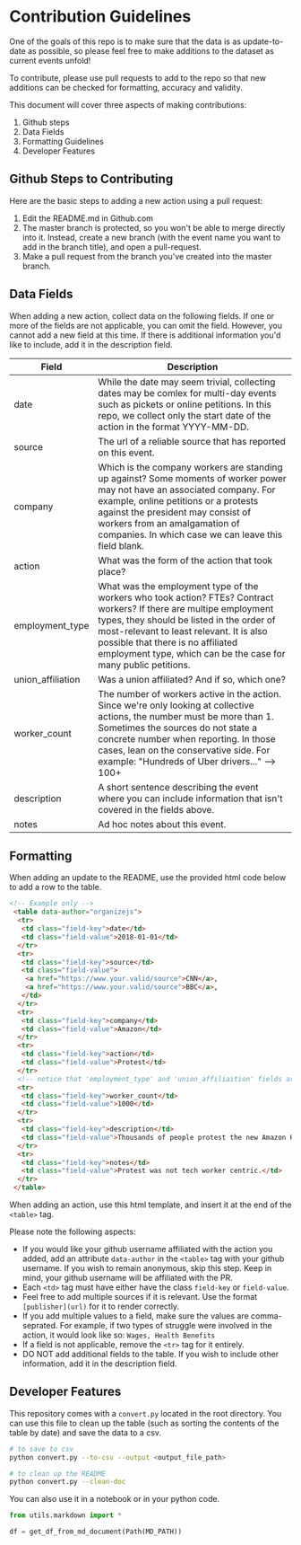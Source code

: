 # Contribution Guidelines

One of the goals of this repo is to make sure that the data is as update-to-date as possible, so please feel free to make additions to the dataset as current events unfold!

To contribute, please use pull requests to add to the repo so that new additions can be checked for formatting, accuracy and validity.

This document will cover three aspects of making contributions:
1. Github steps
1. Data Fields
1. Formatting Guidelines
1. Developer Features

## Github Steps to Contributing
Here are the basic steps to adding a new action using a pull request:
1. Edit the README.md in Github.com
1. The master branch is protected, so you won't be able to merge directly into
   it. Instead, create a new branch (with the event name you want to add in
   the branch title), and open a pull-request.
1. Make a pull request from the branch you've created into the master branch.

## Data Fields

When adding a new action, collect data on the following fields. If one or more
of the fields are not applicable, you can omit the field. However, you cannot
add a new field at this time. If there is additional information you'd like to
include, add it in the description field.

| Field | Description |
| --- | --- |
| date | While the date may seem trivial, collecting dates may be comlex for multi-day events such as pickets or online petitions. In this repo, we collect only the start date of the action in the format YYYY-MM-DD. |
| source | The url of a reliable source that has reported on this event. |
| company | Which is the company workers are standing up against? Some moments of worker power may not have an associated company. For example, online petitions or a protests against the president may consist of workers from an amalgamation of companies. In which case we can leave this field blank. |
| action | What was the form of the action that took place? |
| employment_type | What was the employment type of the workers who took action? FTEs? Contract workers? If there are multipe employment types, they should be listed in the order of most-relevant to least relevant. It is also possible that there is no affiliated employment type, which can be the case for many public petitions. |
| union_affiliation | Was a union affiliated? And if so, which one? |
| worker_count | The number of workers active in the action. Since we're only looking at collective actions, the number must be more than 1. Sometimes the sources do not state a concrete number when reporting. In those cases, lean on the conservative side. For example: "Hundreds of Uber drivers..." --> 100+ |
| description | A short sentence describing the event where you can include information that isn't covered in the fields above. |
| notes | Ad hoc notes about this event. |

## Formatting
When adding an update to the README, use the provided html code below to add a
row to the table.

```html
<!-- Example only -->
 <table data-author="organizejs">
  <tr>
   <td class="field-key">date</td>
   <td class="field-value">2018-01-01</td>
  </tr>
  <tr>
   <td class="field-key">source</td>
   <td class="field-value">
    <a href="https://www.your.valid/source">CNN</a>,
    <a href="https://www.your.valid/source">BBC</a>,
   </td>
  </tr>
  <tr>
   <td class="field-key">company</td>
   <td class="field-value">Amazon</td>
  </tr>
  <tr>
   <td class="field-key">action</td>
   <td class="field-value">Protest</td>
  </tr>
  <!-- notice that 'employment_type' and 'union_affiliaition' fields are omitted -->
  <tr>
   <td class="field-key">worker_count</td>
   <td class="field-value">1000</td>
  </tr>
  <tr>
   <td class="field-key">description</td>
   <td class="field-value">Thousands of people protest the new Amazon HQ in queens.</td>
  </tr>
  <tr>
   <td class="field-key">notes</td>
   <td class="field-value">Protest was not tech worker centric.</td>
  </tr>
 </table>
```
When adding an action, use this html template, and insert it at the end of the `<table>` tag.

Please note the following aspects:
- If you would like your github username affiliated with the action you added,
  add an attribute `data-author` in the `<table>` tag with your github username.
  If you wish to remain anonymous, skip this step. Keep in mind, your github
  username will be affiliated with the PR.
- Each `<td>` tag must have either have the class `field-key` or `field-value`.
- Feel free to add multiple sources if it is relevant. Use the format
  `[publisher](url)` for it to render correctly.
- If you add multiple values to a field, make sure the values are
  comma-seprated. For example, if two types of struggle were involved in the action,
  it would look like so: `Wages, Health Benefits`
- If a field is not applicable, remove the `<tr>` tag for it entirely.
- DO NOT add additional fields to the table. If you wish to include other
  information, add it in the description field.

## Developer Features

This repository comes with a `convert.py` located in the root directory. You can
use this file to clean up the table (such as sorting the contents of the table by
date) and save the data to a csv.

```sh
# to save to csv
python convert.py --to-csv --output <output_file_path>

# to clean up the README
python convert.py --clean-doc
```

You can also use it in a notebook or in your python code.

```python
from utils.markdown import *

df = get_df_from_md_document(Path(MD_PATH))
```
